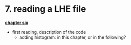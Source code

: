 # 7. reading a LHE file

[**chapter six**](06_LHE.md)



  * first reading, description of the code
	* adding histogram: in this chapter, or in the following?
